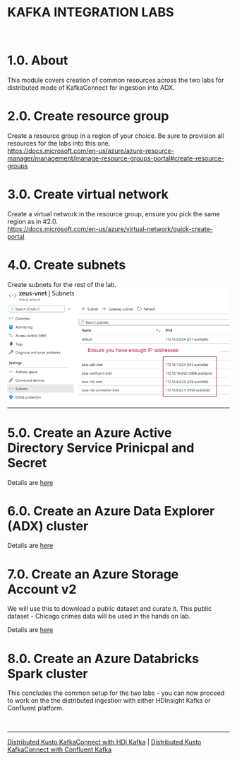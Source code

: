 # KAFKA INTEGRATION LABS
<br>

# 1.0. About

This module covers creation of common resources across the two labs for distributed mode of KafkaConnect for ingestion into ADX.

# 2.0. Create resource group
Create a resource group in a region of your choice.  Be sure to provision all resources for the labs into this one.<br>
https://docs.microsoft.com/en-us/azure/azure-resource-manager/management/manage-resource-groups-portal#create-resource-groups


# 3.0. Create virtual network
Create a virtual network in the resource group, ensure you pick the same region as in #2.0.<br>
https://docs.microsoft.com/en-us/azure/virtual-network/quick-create-portal

# 4.0. Create subnets
Create subnets for the rest of the lab.<br>
![Subnets](../images/Subnets-Provision.png)
<br><hr>

# 5.0. Create an Azure Active Directory Service Prinicpal and Secret
Details are [here](create-spn.md)


# 6.0. Create an Azure Data Explorer (ADX) cluster
Details are [here](create-adx.md)

# 7.0. Create an Azure Storage Account v2
We will use this to download a public dataset and curate it.  This public dataset - Chicago crimes data will be used in the hands on lab.

Details are [here](create-storage.md)

# 8.0. Create an Azure Databricks Spark cluster

This concludes the common setup for the two labs - you can now proceed to work on the the distributed ingestion with either HDInsight Kafka or Confluent platform.<br>


<br>
<hr>

[Distributed Kusto KafkaConnect with HDI Kafka]() | [Distributed Kusto KafkaConnect with Confluent Kafka]() 





